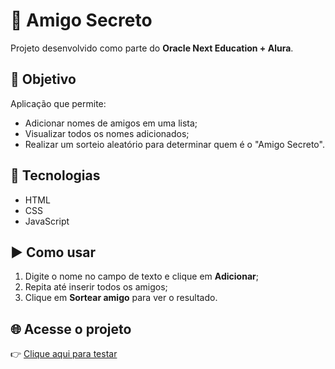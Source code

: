 # 🎁 Amigo Secreto

Projeto desenvolvido como parte do **Oracle Next Education + Alura**.

## 📌 Objetivo
Aplicação que permite:
- Adicionar nomes de amigos em uma lista;
- Visualizar todos os nomes adicionados;
- Realizar um sorteio aleatório para determinar quem é o "Amigo Secreto".

## 🚀 Tecnologias
- HTML  
- CSS  
- JavaScript  

## ▶️ Como usar
1. Digite o nome no campo de texto e clique em **Adicionar**;  
2. Repita até inserir todos os amigos;  
3. Clique em **Sortear amigo** para ver o resultado.  

## 🌐 Acesse o projeto
👉 [Clique aqui para testar](https://nathaliariga.github.io/amigo-secreto-one/)  
